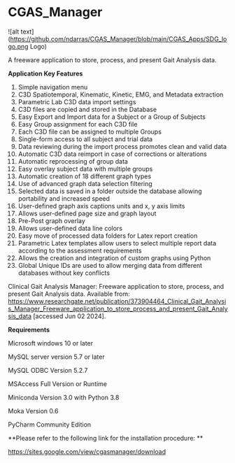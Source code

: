 # CGAS_Manager

![alt text](https://github.com/ndarras/CGAS_Manager/blob/main/CGAS_Apps/SDG_logo.png Logo)

A freeware application to store, process, and present Gait Analysis data.

**Application Key Features**

1. Simple navigation menu
2. C3D Spatiotemporal, Kinematic, Kinetic, EMG, and Metadata extraction
3. Parametric Lab C3D data import settings
4. C3D files are copied and stored in the Database
5. Easy Export and Import data for a Subject or a Group of Subjects
6. Easy Group assignment for each C3D file
7. Each C3D file can be assigned to multiple Groups
8. Single-form access to all subject and trial data
9. Data reviewing during the import process promotes clean and valid data
10. Automatic C3D data reimport in case of corrections or alterations
11. Automatic reprocessing of group data
12. Easy overlay subject data with multiple groups
13. Automatic creation of 18 different graph types
14. Use of advanced graph data selection filtering
15. Selected data is saved in a folder outside the database allowing portability and increased speed
16. User-defined graph axis captions units and x, y axis limits
17. Allows user-defined page size and graph layout
18. Pre-Post graph overlay
19. Allows user-defined data line colors
20. Easy move of processed data folders for Latex report creation
21. Parametric Latex templates allow users to select multiple report data according to the assessment requirements
22. Allows the creation and integration of custom graphs using Python
23. Global Unique IDs are used to allow merging data from different databases without key conflicts

Clinical Gait Analysis Manager: Freeware application to store, process, and present Gait Analysis data. Available from: https://www.researchgate.net/publication/373904464_Clinical_Gait_Analysis_Manager_Freeware_application_to_store_process_and_present_Gait_Analysis_data [accessed Jun 02 2024].

**Requirements**

Microsoft windows 10 or later

MySQL server version 5.7 or later

MySQL ODBC Version 5.2.7

MSAccess Full Version or Runtime

Miniconda Version 3.0 with Python 3.8    

Moka Version 0.6

PyCharm Community Edition




**Please refer to the following link for the installation procedure: **  

https://sites.google.com/view/cgasmanager/download
